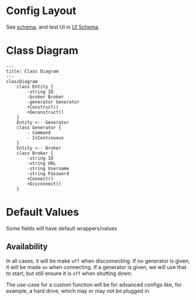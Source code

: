 # Config Layout

See [schema](config.schema.json), and test UI in [UI Schema](https://ui-schema.bemit.codes/examples/Main-Demo).

# Class Diagram

```mermaid
---
title: Class Diagram
---
classDiagram
    class Entity {
        -string ID
        -broker Broker
        -generator Generator
        +Construct()
        +Deconstruct()
    }
    Entity <-- Generator
    class Generator {
        - Command
        - IsContinuous
    }
    Entity <-- Broker
    class Broker {
        -string ID
        -string URL
        -string Username
        -string Password
        +Connect()
        +Disconnect()
    }
```

# Default Values

Some fields will have default wrappers/values

## Availability

In all cases, it will be make `off` when disconnecting.
If no generator is given, it will be made `on` when connecting.
If a generator is given, we will use that to start, but still ensure it is `off` when shutting down.

The use-case for a custom function will be for advanced configs like, for example, a hard drive, which may or may not be plugged in.
